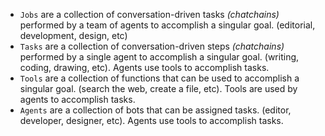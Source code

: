 - `Jobs` are a collection of conversation-driven tasks _(chatchains)_ performed by a team of agents to accomplish a singular goal. (editorial, development, design, etc)
- `Tasks` are a collection of conversation-driven steps _(chatchains)_ performed by a single agent to accomplish a singular goal. (writing, coding, drawing, etc). Agents use tools to accomplish tasks.
- `Tools` are a collection of functions that can be used to accomplish a singular goal. (search the web, create a file, etc). Tools are used by agents to accomplish tasks.
- `Agents` are a collection of bots that can be assigned tasks. (editor, developer, designer, etc). Agents use tools to accomplish tasks.
